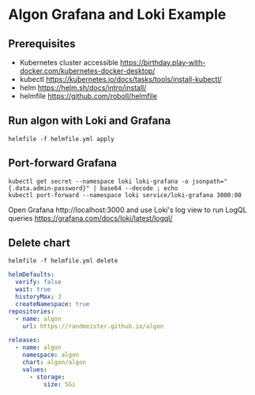# Algon Grafana and Loki Example

## Prerequisites

- Kubernetes cluster accessible https://birthday.play-with-docker.com/kubernetes-docker-desktop/
- kubectl https://kubernetes.io/docs/tasks/tools/install-kubectl/
- helm https://helm.sh/docs/intro/install/
- helmfile https://github.com/roboll/helmfile
 
## Run algon with Loki and Grafana

```
helmfile -f helmfile.yml apply
```

## Port-forward Grafana

```
kubectl get secret --namespace loki loki-grafana -o jsonpath="{.data.admin-password}" | base64 --decode ; echo
kubectl port-forward --namespace loki service/loki-grafana 3000:80
```

Open Grafana http://localhost:3000 and use Loki's log view to run LogQL queries https://grafana.com/docs/loki/latest/logql/

## Delete chart

```
helmfile -f helmfile.yml delete
```

```yaml
helmDefaults:
  verify: false
  wait: true
  historyMax: 3
  createNamespace: true
repositories:
  - name: algon
    url: https://randmeister.github.io/algon

releases:
  - name: algon
    namespace: algon
    chart: algon/algon
    values:
      - storage:
          size: 5Gi
```
